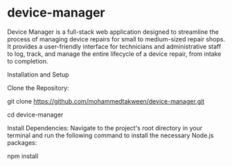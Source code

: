 # device-manager
 Device Manager is a full-stack web application designed to streamline the process of managing device repairs for small to medium-sized repair shops. It provides a user-friendly interface for technicians and administrative staff to log, track, and manage the entire lifecycle of a device repair, from intake to completion.

Installation and Setup

Clone the Repository:

git clone <https://github.com/mohammedtakween/device-manager.git>

cd device-manager


Install Dependencies:
Navigate to the project's root directory in your terminal and run the following command to install the necessary Node.js packages:


npm install
